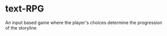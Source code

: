 # text-RPG
An input based game where the player's choices determine the progression of the storyline
